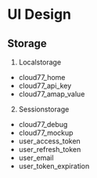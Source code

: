 # UI Design

## Storage

1. Localstorage

+ cloud77_home
+ cloud77_api_key
+ cloud77_amap_value

2. Sessionstorage

+ cloud77_debug
+ cloud77_mockup
+ user_access_token
+ user_refresh_token
+ user_email
+ user_token_expiration
